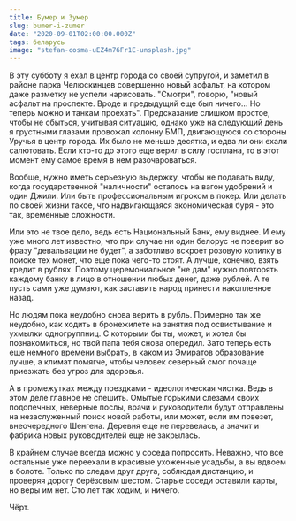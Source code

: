 ```yaml
---
title: Бумер и Зумер
slug: bumer-i-zumer
date: "2020-09-01T02:00:00.000Z"
tags: беларусь
image: "stefan-cosma-uEZ4m76Fr1E-unsplash.jpg"
---
```


В эту субботу я ехал в центр города со своей супругой, и заметил в районе парка Челюскинцев совершенно новый асфальт, на котором даже разметку не успели нарисовать. "Смотри", говорю, "новый асфальт на проспекте. Вроде и предыдущий еще был ничего... Но теперь можно и танкам проехать". Предсказание слишком простое, чтобы не сбыться, учитывая ситуацию, однако уже на следующий день я грустными глазами провожал колонну БМП, двигающуюся со стороны Уручья в центр города. Их было не меньше десятка, и едва ли они ехали салютовать. Если кто-то до этого еще верил в силу госплана, то в этот момент ему самое время в нем разочароваться.

Вообще, нужно иметь серьезную выдержку, чтобы не подавать виду, когда государственной "наличности" осталось на вагон удобрений и один Джили. Или быть профессиональным игроком в покер. Или делать по своей жизни такое, что надвигающаяся экономическая буря - это так, временные сложности.

Или это не твое дело, ведь есть Национальный Банк, ему виднее. И ему уже много лет известно, что при случае ни один белорус не поверит во фразу "девальвации не будет", а заботливо вскроет розовую копилку в поиске тех монет, что еще пока чего-то стоят. А лучше, конечно, взять кредит в рублях. Поэтому церемониальное "не дам" нужно повторять каждому банку в лицо в отношении любых денег, даже рублей. А те пусть сами уже думают, как заставить народ принести накопленное назад.

Но людям пока неудобно снова верить в рубль. Примерно так же неудобно, как ходить в бронежилете на занятия под освистывание и ухмылки одногруппниц. С которыми бы ты, может, и хотел бы познакомиться, но твой папа тебя снова опередил. Зато теперь есть еще немного времени выбрать, в каком из Эмиратов образование лучше, а климат помягче, чтобы человек северный смог почаще приезжать без угроз для здоровья.

А в промежутках между поездками - идеологическая чистка. Ведь в этом деле главное не спешить. Омытые горькими слезами своих подопечных, неверные послы, врачи и руководители будут отправлены на незаслуженный поиск новой работы, или может, если им повезет, внеочередного Шенгена. Деревня еще не перевелась, а значит и фабрика новых руководителей еще не закрылась.

В крайнем случае всегда можно у соседа попросить. Неважно, что все остальные уже переехали в красивые ухоженные усадьбы, а вы вдвоем в болоте. Только по следам друг друга, соблюдая дистанцию, и проверяя дорогу берёзовым шестом. Старые соседи оставили карты, но веры им нет. Сто лет так ходим, и ничего.

Чёрт.